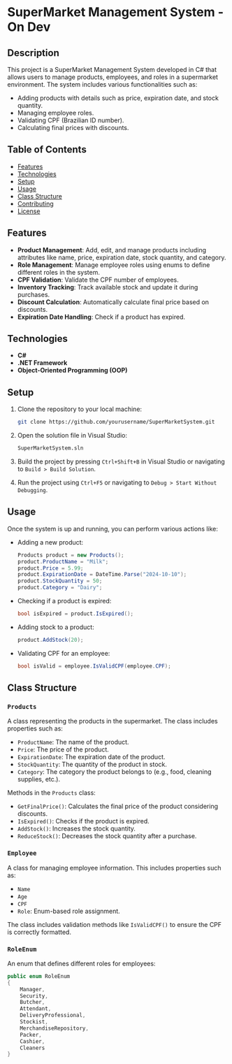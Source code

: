 # SuperMarket Management System - On Dev

## Description

This project is a SuperMarket Management System developed in C# that allows users to manage products, employees, and roles in a supermarket environment. The system includes various functionalities such as:

- Adding products with details such as price, expiration date, and stock quantity.
- Managing employee roles.
- Validating CPF (Brazilian ID number).
- Calculating final prices with discounts.

## Table of Contents

- [Features](#features)
- [Technologies](#technologies)
- [Setup](#setup)
- [Usage](#usage)
- [Class Structure](#class-structure)
- [Contributing](#contributing)
- [License](#license)

## Features

- **Product Management**: Add, edit, and manage products including attributes like name, price, expiration date, stock quantity, and category.
- **Role Management**: Manage employee roles using enums to define different roles in the system.
- **CPF Validation**: Validate the CPF number of employees.
- **Inventory Tracking**: Track available stock and update it during purchases.
- **Discount Calculation**: Automatically calculate final price based on discounts.
- **Expiration Date Handling**: Check if a product has expired.

## Technologies

- **C#**
- **.NET Framework**
- **Object-Oriented Programming (OOP)**

## Setup

1. Clone the repository to your local machine:
    ```bash
    git clone https://github.com/yourusername/SuperMarketSystem.git
    ```

2. Open the solution file in Visual Studio:
    ```bash
    SuperMarketSystem.sln
    ```

3. Build the project by pressing `Ctrl+Shift+B` in Visual Studio or navigating to `Build > Build Solution`.

4. Run the project using `Ctrl+F5` or navigating to `Debug > Start Without Debugging`.

## Usage

Once the system is up and running, you can perform various actions like:

- Adding a new product:
    ```csharp
    Products product = new Products();
    product.ProductName = "Milk";
    product.Price = 5.99;
    product.ExpirationDate = DateTime.Parse("2024-10-10");
    product.StockQuantity = 50;
    product.Category = "Dairy";
    ```

- Checking if a product is expired:
    ```csharp
    bool isExpired = product.IsExpired();
    ```

- Adding stock to a product:
    ```csharp
    product.AddStock(20);
    ```

- Validating CPF for an employee:
    ```csharp
    bool isValid = employee.IsValidCPF(employee.CPF);
    ```

## Class Structure

### `Products`

A class representing the products in the supermarket. The class includes properties such as:

- `ProductName`: The name of the product.
- `Price`: The price of the product.
- `ExpirationDate`: The expiration date of the product.
- `StockQuantity`: The quantity of the product in stock.
- `Category`: The category the product belongs to (e.g., food, cleaning supplies, etc.).

Methods in the `Products` class:

- `GetFinalPrice()`: Calculates the final price of the product considering discounts.
- `IsExpired()`: Checks if the product is expired.
- `AddStock()`: Increases the stock quantity.
- `ReduceStock()`: Decreases the stock quantity after a purchase.

### `Employee`

A class for managing employee information. This includes properties such as:

- `Name`
- `Age`
- `CPF`
- `Role`: Enum-based role assignment.

The class includes validation methods like `IsValidCPF()` to ensure the CPF is correctly formatted.

### `RoleEnum`

An enum that defines different roles for employees:

```csharp
public enum RoleEnum
{
    Manager,
    Security,
    Butcher,
    Attendant,
    DeliveryProfessional,
    Stockist,
    MerchandiseRepository,
    Packer,
    Cashier,
    Cleaners
}
